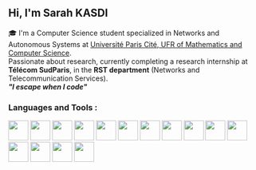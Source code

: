 ## Hi, I'm Sarah KASDI

🎓 I'm a Computer Science student specialized in Networks and Autonomous Systems at [Université Paris Cité, UFR of Mathematics and Computer Science](https://math-info.u-paris.fr/).<br>
  Passionate about research, currently completing a research internship at **Télécom SudParis**, in the **RST department** (Networks and Telecommunication Services). <br>
 ***"I escape when I code"*** <br>


### Languages and Tools :

<p align="left">
  <!-- OS & Containers -->
  <img src="https://cdn.jsdelivr.net/gh/devicons/devicon/icons/linux/linux-original.svg" width="40"/>
  <img src="https://cdn.jsdelivr.net/gh/devicons/devicon/icons/docker/docker-original.svg" width="40"/>
  <img src="https://cdn.jsdelivr.net/gh/devicons/devicon/icons/kubernetes/kubernetes-plain.svg" width="40"/>

  <!-- Cloud -->
  <img src="https://cdn.jsdelivr.net/gh/devicons/devicon/icons/azure/azure-original.svg" width="40"/>
  <img src="https://cdn.jsdelivr.net/gh/devicons/devicon/icons/googlecloud/googlecloud-original.svg" width="40"/>
 
  <!-- Languages -->
  <img src="https://cdn.jsdelivr.net/gh/devicons/devicon/icons/python/python-original.svg" width="40"/>
  <img src="https://cdn.jsdelivr.net/gh/devicons/devicon/icons/c/c-original.svg" width="40"/>
  <img src="https://cdn.jsdelivr.net/gh/devicons/devicon/icons/bash/bash-original.svg" width="40"/>
   <img src="https://cdn.jsdelivr.net/gh/devicons/devicon/icons/java/java-original.svg" width="40"/>
     <img src="https://cdn.jsdelivr.net/gh/devicons/devicon/icons/cplusplus/cplusplus-original.svg" width="40"/>

  <!-- Version Control -->
  <img src="https://cdn.jsdelivr.net/gh/devicons/devicon/icons/git/git-original.svg" width="40"/>

  <!-- Databases -->
  <img src="https://cdn.jsdelivr.net/gh/devicons/devicon/icons/mysql/mysql-original.svg" width="40"/>
  <img src="https://cdn.jsdelivr.net/gh/devicons/devicon/icons/postgresql/postgresql-original.svg" width="40"/>

  <!-- Frameworks & ML -->
  <img src="https://cdn.jsdelivr.net/gh/devicons/devicon/icons/django/django-plain.svg" width="40"/>
  <img src="https://cdn.jsdelivr.net/gh/devicons/devicon/icons/pytorch/pytorch-original.svg" width="40"/>
</p>


